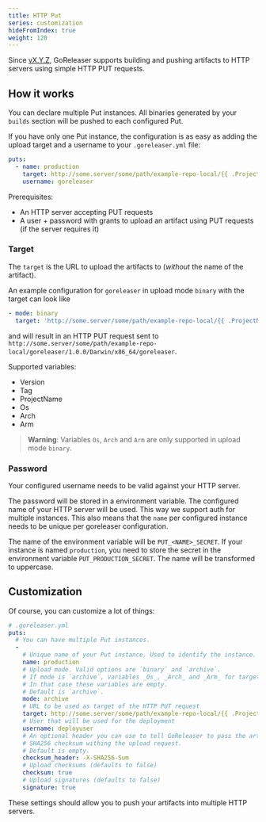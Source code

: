 ```yaml
---
title: HTTP Put
series: customization
hideFromIndex: true
weight: 120
---
```


Since [vX.Y.Z](https://github.com/goreleaser/goreleaser/releases/tag/vX.Y.Z),
GoReleaser supports building and pushing artifacts to HTTP servers using simple HTTP PUT requests.

## How it works

You can declare multiple Put instances.
All binaries generated by your `builds` section will be pushed to each configured Put.

If you have only one Put instance, the configuration is as easy as adding the
upload target and a username to your `.goreleaser.yml` file:

```yaml
puts:
  - name: production
    target: http://some.server/some/path/example-repo-local/{{ .ProjectName }}/{{ .Version }}/
    username: goreleaser
```

Prerequisites:

- An HTTP server accepting PUT requests
- A user + password with grants to upload an artifact using PUT requests (if the server requires it)

### Target

The `target` is the URL to upload the artifacts to (_without_ the name of the artifact).

An example configuration for `goreleaser` in upload mode `binary` with the target can look like

```yaml
- mode: binary
  target: 'http://some.server/some/path/example-repo-local/{{ .ProjectName }}/{{ .Version }}/{{ .Os }}/{{ .Arch }}{{ if .Arm }}{{ .Arm }}{{ end }}'
```

and will result in an HTTP PUT request sent to `http://some.server/some/path/example-repo-local/goreleaser/1.0.0/Darwin/x86_64/goreleaser`.

Supported variables:

- Version
- Tag
- ProjectName
- Os
- Arch
- Arm

> **Warning**: Variables `Os`, `Arch` and `Arm` are only supported in upload mode `binary`.

### Password

Your configured username needs to be valid against your HTTP server.

The password will be stored in a environment variable.
The configured name of your HTTP server will be used.
This way we support auth for multiple instances.
This also means that the `name` per configured instance needs to be unique
per goreleaser configuration.

The name of the environment variable will be `PUT_<NAME>_SECRET`.
If your instance is named `production`, you need to store the secret in the
environment variable `PUT_PRODUCTION_SECRET`.
The name will be transformed to uppercase.

## Customization

Of course, you can customize a lot of things:

```yaml
# .goreleaser.yml
puts:
  # You can have multiple Put instances.
  -
    # Unique name of your Put instance. Used to identify the instance.
    name: production
    # Upload mode. Valid options are `binary` and `archive`.
    # If mode is `archive`, variables _Os_, _Arch_ and _Arm_ for target name are not supported.
    # In that case these variables are empty.
    # Default is `archive`.
    mode: archive
    # URL to be used as target of the HTTP PUT request
    target: http://some.server/some/path/example-repo-local/{{ .ProjectName }}/{{ .Version }}/
    # User that will be used for the deployment
    username: deployuser
    # An optional header you can use to tell GoReleaser to pass the artifact's
    # SHA256 checksum withing the upload request.
    # Default is empty.
    checksum_header: -X-SHA256-Sum
    # Upload checksums (defaults to false)
    checksum: true
    # Upload signatures (defaults to false)
    signature: true
```

These settings should allow you to push your artifacts into multiple HTTP servers.
